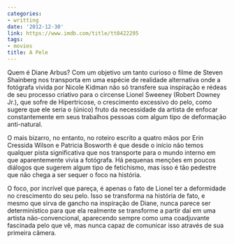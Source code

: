 ```yaml
---
categories:
- writting
date: '2012-12-30'
link: https://www.imdb.com/title/tt0422295
tags:
- movies
title: A Pele
---
```


Quem é Diane Arbus? Com um objetivo um tanto curioso o filme de Steven Shainberg nos transporta em uma espécie de realidade alternativa onde a fotógrafa vivida por Nicole Kidman não só transfere sua inspiração e rédeas de seu processo criativo para o circense Lionel Sweeney (Robert Downey Jr.), que sofre de Hipertricose, o crescimento excessivo do pelo, como sugere que ele seria o (único) fruto da necessidade da artista de enfocar constantemente em seus trabalhos pessoas com algum tipo de deformação anti-natural.

O mais bizarro, no entanto, no roteiro escrito a quatro mãos por Erin Cressida Wilson e Patricia Bosworth é que desde o início não temos qualquer pista significativa que nos transporte para o mundo interno em que aparentemente vivia a fotógrafa. Há pequenas menções em poucos diálogos que sugerem algum tipo de fetichismo, mas isso é tão pedestre que não chega a ser sequer o foco na história.

O foco, por incrível que pareça, é apenas o fato de Lionel ter a deformidade no crescimento do seu pelo. Isso se transforma na história de fato, e mesmo que sirva de gancho na inspiração de Diane, nunca parece ser determinístico para que ela realmente se transforme a partir daí em uma artista não-convencional, aparecendo sempre como uma coadjuvante fascinada pelo que vê, mas nunca capaz de comunicar isso através de sua primeira câmera.